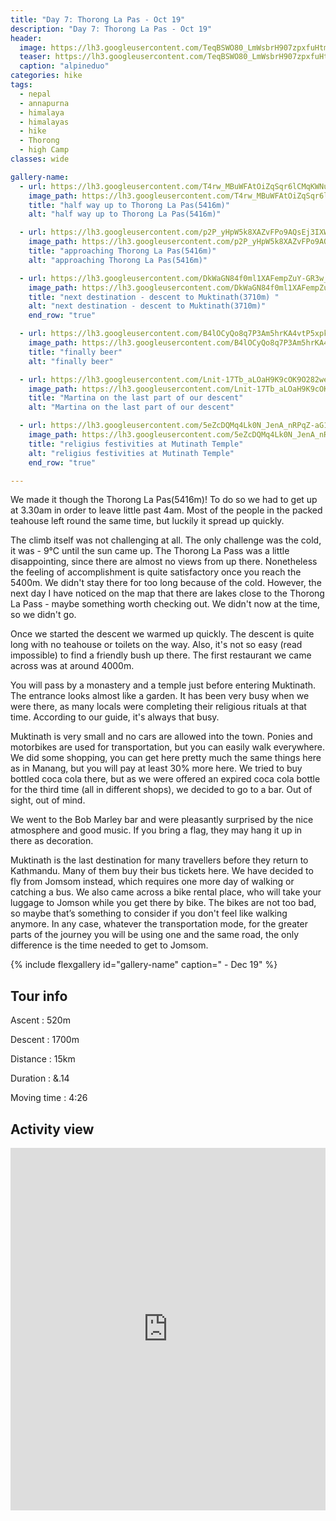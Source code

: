 ```yaml
---
title: "Day 7: Thorong La Pas - Oct 19"
description: "Day 7: Thorong La Pas - Oct 19"
header:
  image: https://lh3.googleusercontent.com/TeqBSWO80_LmWsbrH907zpxfuHtms5a0XXEt2eUoInnylQdcxsgp8V2jtmaRbyVpsSxDh9GHQJ5xaX3O5pXjU5MVmsBvt4UAYYPg_-iYVxmvobaQ1NNdv1DB7kfTpnU6BUtHSs3ytSqyJ4jo5op0XDbGFv0qfOpWXDDNffKbYlNVIHzUAZy4vAhL5k2WqRmeOEoIgNVCXhPLmO6M2UDO5b4Nk8N9J62LGeuCT2VIX2kVLevcXSzw8165ExwqJXq9DFqPmmraO5pcEeGmvm6fz5FoGWR9_aCoGevQmuFu-4Hv78Y84k3yBYWlOUZiYjgWxscco_y6LjglQQ4CGASVsr9gmGN-JTY4fibCN-7EIfrrUoxesMIrimfFAQ02WmXNjRmrpDkRsBuNBxpqU1iDB9zZCKHpJClRCs_xETAa-aO2egTrUEfQSO7nbOTP9r7oUOBj0VClXC_BUbBj3kgnZ3vJZ5chLH7YnLBoVxv3YIXGcDirXD17lgYXpUbPTsVWajEKrVd_hYUMn7NVJvhYpNXkRovUoJ84Ph1Ck2wcLE66_AVxDeIKS-B8EcimjzdV51eGLThXhAzuFqThL5NrbtwYzUbJraznsaCHvT0lJR1Xs_y5_P0Kb3NUigZwHNIXbpy-patPaP3SnvuYL7QQybHr8L46llKxs8CGgVa14nDgXeg4lZ07_niUcagqjMywEyLW2Un_4DdvAeO9S4EF09Rc2GbYvBs5ChoCMsy0uMDWXrg=w958-h719-no
  teaser: https://lh3.googleusercontent.com/TeqBSWO80_LmWsbrH907zpxfuHtms5a0XXEt2eUoInnylQdcxsgp8V2jtmaRbyVpsSxDh9GHQJ5xaX3O5pXjU5MVmsBvt4UAYYPg_-iYVxmvobaQ1NNdv1DB7kfTpnU6BUtHSs3ytSqyJ4jo5op0XDbGFv0qfOpWXDDNffKbYlNVIHzUAZy4vAhL5k2WqRmeOEoIgNVCXhPLmO6M2UDO5b4Nk8N9J62LGeuCT2VIX2kVLevcXSzw8165ExwqJXq9DFqPmmraO5pcEeGmvm6fz5FoGWR9_aCoGevQmuFu-4Hv78Y84k3yBYWlOUZiYjgWxscco_y6LjglQQ4CGASVsr9gmGN-JTY4fibCN-7EIfrrUoxesMIrimfFAQ02WmXNjRmrpDkRsBuNBxpqU1iDB9zZCKHpJClRCs_xETAa-aO2egTrUEfQSO7nbOTP9r7oUOBj0VClXC_BUbBj3kgnZ3vJZ5chLH7YnLBoVxv3YIXGcDirXD17lgYXpUbPTsVWajEKrVd_hYUMn7NVJvhYpNXkRovUoJ84Ph1Ck2wcLE66_AVxDeIKS-B8EcimjzdV51eGLThXhAzuFqThL5NrbtwYzUbJraznsaCHvT0lJR1Xs_y5_P0Kb3NUigZwHNIXbpy-patPaP3SnvuYL7QQybHr8L46llKxs8CGgVa14nDgXeg4lZ07_niUcagqjMywEyLW2Un_4DdvAeO9S4EF09Rc2GbYvBs5ChoCMsy0uMDWXrg=w800-h300-no
  caption: "alpineduo"
categories: hike
tags:
  - nepal
  - annapurna
  - himalaya
  - himalayas
  - hike
  - Thorong
  - high Camp
classes: wide

gallery-name:
  - url: https://lh3.googleusercontent.com/T4rw_MBuWFAtOiZqSqr6lCMqKWNurWg_cls7AZW2kVz32OE52FGEBQ8aMaG23Lqw2Q9kfquFaf6sOX8fmKZ0FzLrL2xWxMF1Zu-sQ-omxvvybfytlyz_bFBdCd5Z-H1JJ1isbwwggzcuydkqkEd0V48ISeC35EztKM7uLU7HoKlKW1H9lMEbE3SR2AfSHYP402nKu1wEjK9E8lZ14GxIdCQU6ahI5al3Fc8VaT6ZVPpdX7YN3zR4l0koF56NhAOyV_MyXgxvHU1cPmhtpNXetV_yCPqGKZlaVfTIjKhwEOND9GPQkgoBQy5ah6-9ZDb6ey3zSOQI_5_RX5kYUip8U2SbgHXheHOq3xDDKKVhiwUgikuSo1s2xeUgmtpJeRdN7KBGTkmXaamDso16tG9kIU_PcoBUgxjDf32TWOGCkMwd724CrGprBMBISoa0SUNwuU7dOTciaAhUOSlPZ5epPWBgHiAM59OKjoleHcuanoPPS1eHhO05VUFzPIjxHpQTVbIQMg695q6zLRXgdxVHaFLvFD12wOyt2za6A7rJtFfCGKQbXARYNdJTfxAJEkGRJ1wblOdCIegJgn_CDcYSC5h6iSgz2R117jP6GfryJAQD_Khe8IqrYP1qN2FHXvnqQ_wfV5-laInEcGMfR4RTemQd634LW2DrILFB4dmRidfh6_kl2Wm-8zvkspls3zwhEZVKun5wxkdiZIKXvZH4FpkK_RugCi0t8IM6l4PG5ERS-OQ=w958-h719-no 
    image_path: https://lh3.googleusercontent.com/T4rw_MBuWFAtOiZqSqr6lCMqKWNurWg_cls7AZW2kVz32OE52FGEBQ8aMaG23Lqw2Q9kfquFaf6sOX8fmKZ0FzLrL2xWxMF1Zu-sQ-omxvvybfytlyz_bFBdCd5Z-H1JJ1isbwwggzcuydkqkEd0V48ISeC35EztKM7uLU7HoKlKW1H9lMEbE3SR2AfSHYP402nKu1wEjK9E8lZ14GxIdCQU6ahI5al3Fc8VaT6ZVPpdX7YN3zR4l0koF56NhAOyV_MyXgxvHU1cPmhtpNXetV_yCPqGKZlaVfTIjKhwEOND9GPQkgoBQy5ah6-9ZDb6ey3zSOQI_5_RX5kYUip8U2SbgHXheHOq3xDDKKVhiwUgikuSo1s2xeUgmtpJeRdN7KBGTkmXaamDso16tG9kIU_PcoBUgxjDf32TWOGCkMwd724CrGprBMBISoa0SUNwuU7dOTciaAhUOSlPZ5epPWBgHiAM59OKjoleHcuanoPPS1eHhO05VUFzPIjxHpQTVbIQMg695q6zLRXgdxVHaFLvFD12wOyt2za6A7rJtFfCGKQbXARYNdJTfxAJEkGRJ1wblOdCIegJgn_CDcYSC5h6iSgz2R117jP6GfryJAQD_Khe8IqrYP1qN2FHXvnqQ_wfV5-laInEcGMfR4RTemQd634LW2DrILFB4dmRidfh6_kl2Wm-8zvkspls3zwhEZVKun5wxkdiZIKXvZH4FpkK_RugCi0t8IM6l4PG5ERS-OQ=w400-h300-no
    title: "half way up to Thorong La Pas(5416m)"
    alt: "half way up to Thorong La Pas(5416m)"

  - url: https://lh3.googleusercontent.com/p2P_yHpW5k8XAZvFPo9AQsEj3IXWwl7SEXs1x4oXPI4TNFdc6x3gsF99NjXYYI9WD8GuEQpLRw-YLhsELm7USVkJVuButkhR4kMpL4omAbfY49f7h08PClj4TDo1aH25SUwMA4BXvi7p7kZYJgkxL5BDd4dyZIfsWm39IX-hCQez3IhyAY7SmIkTHo7R3nWxB8BgvT_UcESwiLT4D2joN7kPLS_Vju4kalEy-eb4bBCnB1vvtL8bH-7iW-mvUIBtSWSkCXZmBRwWhLG0cOsGBGNKsCFsD-Y2qU8P23Xj7PfB7om_PcjMxVfBenX5NdUPoW1NZzakCThHeTBVhqy1Ye-LitjKT9pluN0ptCCFKjOZDxaC2uYZQ8vNbksuxDLsyIo1AO3T_dN2F-h-91zcatqT1iRMYyDSOs8YH0Hg9IG7NT-huOcpO4NeHIP5WsITVmImLLt7lQ2D_jqlOrpXQudobm5Fgrc0dr7NJvzD24MQJvSE1OikQH3AyOD566TdEDYekUh9tnms1bAC6lYnMUiq0ZmkKlB9OqC8toXMEWe12LW7ExjE82e7vb4R5cjDN-R6S-PbNyNm6rv8VGOXan9bvDgLhsaI7tPD5HdlHIix16ruo0Hhbn_-0NKPGc7LA5w37z9Oh-7S3HzXtJ0nQp20fgzINy5sH3PxB1BAq_KYYf0fYtod2uR_D0CuPLp10FTPTVmdmBFGJa01CMOx2qmj1y7tga25uGzK9Nx8-jtlbts=w958-h719-no
    image_path: https://lh3.googleusercontent.com/p2P_yHpW5k8XAZvFPo9AQsEj3IXWwl7SEXs1x4oXPI4TNFdc6x3gsF99NjXYYI9WD8GuEQpLRw-YLhsELm7USVkJVuButkhR4kMpL4omAbfY49f7h08PClj4TDo1aH25SUwMA4BXvi7p7kZYJgkxL5BDd4dyZIfsWm39IX-hCQez3IhyAY7SmIkTHo7R3nWxB8BgvT_UcESwiLT4D2joN7kPLS_Vju4kalEy-eb4bBCnB1vvtL8bH-7iW-mvUIBtSWSkCXZmBRwWhLG0cOsGBGNKsCFsD-Y2qU8P23Xj7PfB7om_PcjMxVfBenX5NdUPoW1NZzakCThHeTBVhqy1Ye-LitjKT9pluN0ptCCFKjOZDxaC2uYZQ8vNbksuxDLsyIo1AO3T_dN2F-h-91zcatqT1iRMYyDSOs8YH0Hg9IG7NT-huOcpO4NeHIP5WsITVmImLLt7lQ2D_jqlOrpXQudobm5Fgrc0dr7NJvzD24MQJvSE1OikQH3AyOD566TdEDYekUh9tnms1bAC6lYnMUiq0ZmkKlB9OqC8toXMEWe12LW7ExjE82e7vb4R5cjDN-R6S-PbNyNm6rv8VGOXan9bvDgLhsaI7tPD5HdlHIix16ruo0Hhbn_-0NKPGc7LA5w37z9Oh-7S3HzXtJ0nQp20fgzINy5sH3PxB1BAq_KYYf0fYtod2uR_D0CuPLp10FTPTVmdmBFGJa01CMOx2qmj1y7tga25uGzK9Nx8-jtlbts=w400-h300-no
    title: "approaching Thorong La Pas(5416m)"
    alt: "approaching Thorong La Pas(5416m)"

  - url: https://lh3.googleusercontent.com/DkWaGN84f0ml1XAFempZuY-GR3w_Vr9LlJFuNjbVMTNstjPnI0EwSUELzb3EpGwGowhUlrCrTuKzHES2wQizzZlhdo554LAvs6oNw4Ty2nUWhbaG-0tBXi9GNTsRWtwcU6rfJXnZ1nuv1RJ2lDhGP2aN_fcMR_6iNFvHqkEA8WhDLLPcWJr8aFwJqDoqaPaasid8TrFp_n4bbgylnjs8eGO8hXRjVRx2EyRq6Mro3u-Nka4XoG9np2dfDJj0nRRK95vpxfC4N2e04XLEZ48lB5q4kIL7TLX4emqEe2podrDbxdNzSXeG2ssH6hoTCjIKF1c7KmJl0_i9U9AXaaODkK0CEW9AxHdBVAomBppKahDAp2Bh-44AWnLFvZrWNYdVTLr9wsjqAhT9ZcujC7OAe7H4r5x39kkiMkHdy3czZhEfHq81-ZnIP4zssi1L7DOwyEhYtiD35OYrRI_EHfUi6awXzGIG001wJS6n4A8bDr8nrYmemaz6v4ozF6jw2HTLEhHzMPibHNa29jlDIdEZ3nvJjAa74B13_SRQ1le167nNKNvjc_ttvaUesvCnW4KH3dBQR8LZq6yWEZt5FsgVHE04Ko9b-GKjdRDXbLZNeswq-d6zEDsL8thze1--y54np4V6S5bxbkNaD473M_JB9RwkhLIFDVCNBoNJLNBbBVaQC3hsx3JEbtOK26l4BttIEZiRkaYN_Pd56Wgx94jEIgcHDvTdJxxFWqsotwauS5wsvyQ=w958-h719-no
    image_path: https://lh3.googleusercontent.com/DkWaGN84f0ml1XAFempZuY-GR3w_Vr9LlJFuNjbVMTNstjPnI0EwSUELzb3EpGwGowhUlrCrTuKzHES2wQizzZlhdo554LAvs6oNw4Ty2nUWhbaG-0tBXi9GNTsRWtwcU6rfJXnZ1nuv1RJ2lDhGP2aN_fcMR_6iNFvHqkEA8WhDLLPcWJr8aFwJqDoqaPaasid8TrFp_n4bbgylnjs8eGO8hXRjVRx2EyRq6Mro3u-Nka4XoG9np2dfDJj0nRRK95vpxfC4N2e04XLEZ48lB5q4kIL7TLX4emqEe2podrDbxdNzSXeG2ssH6hoTCjIKF1c7KmJl0_i9U9AXaaODkK0CEW9AxHdBVAomBppKahDAp2Bh-44AWnLFvZrWNYdVTLr9wsjqAhT9ZcujC7OAe7H4r5x39kkiMkHdy3czZhEfHq81-ZnIP4zssi1L7DOwyEhYtiD35OYrRI_EHfUi6awXzGIG001wJS6n4A8bDr8nrYmemaz6v4ozF6jw2HTLEhHzMPibHNa29jlDIdEZ3nvJjAa74B13_SRQ1le167nNKNvjc_ttvaUesvCnW4KH3dBQR8LZq6yWEZt5FsgVHE04Ko9b-GKjdRDXbLZNeswq-d6zEDsL8thze1--y54np4V6S5bxbkNaD473M_JB9RwkhLIFDVCNBoNJLNBbBVaQC3hsx3JEbtOK26l4BttIEZiRkaYN_Pd56Wgx94jEIgcHDvTdJxxFWqsotwauS5wsvyQ=w400-h300-no
    title: "next destination - descent to Muktinath(3710m) "
    alt: "next destination - descent to Muktinath(3710m)"
    end_row: "true"

  - url: https://lh3.googleusercontent.com/B4lOCyQo8q7P3Am5hrKA4vtP5xpkBAS0t2gmZmiqv-G-IbKEwL0BYuBcymmcKNbs5IzwGjczVo6RaQaw-6UOr7fDeGp20e8VSafogt_Mjrot1HbRA_pI2cS4-Hm3baG-0HLdmKU7s2f4eB5UhU4d6ipDjWjrs1jEe_wGl-KArjijK8oayKIUeUjL559i_7KW6JSfGjlFKCmbTOlcr3qTND2sDXAsorCEfK_dYu1q5IKW9EQrgqk87sShELpEh1ZF3vYNyftQUSg7sOCLo7Ztc8ZB-_bt-ulqp94i_hYE8gAz78ZneeYBYaEvSxkFtGAfVskkpSank18zKhGmLM5yXn2bzH0gxiazocB18crHfLEm7nbEoC0vnQoXyfVUQIMifPKGJDTElmH1WgH9VTWD8qy1gNSd6YO4O3ydHqZ16MR8cac6kVYUIOL6pgreLB61nHQBxFJLsRzYnzRvlR6tfAhfV69nIV5k5Ikhs5SK6cGQ_PEdTKcka_l_a4XVA4jtQA9958XqdlgrFPkqNDRXmwyeKkrbK5uF7EJjUKr2sMhErM9XnyYxl05bbVRLd6d_013HuiA62V7Iq7Q3nK-WIFoKlthRrpi47r04eY25d-e36CT3x_ynmmPQcc0-LVfElK2JUMuJwiQPva7Tqt9NfpYEs7xhGnkXzSrLrSgdrSnwgNTipOZgpyEEAZ1To0xn0MHnCYYZXVZLZESEw_NEiMCuaLg6BgDFWdobl6ighbekb0M=w958-h719-no
    image_path: https://lh3.googleusercontent.com/B4lOCyQo8q7P3Am5hrKA4vtP5xpkBAS0t2gmZmiqv-G-IbKEwL0BYuBcymmcKNbs5IzwGjczVo6RaQaw-6UOr7fDeGp20e8VSafogt_Mjrot1HbRA_pI2cS4-Hm3baG-0HLdmKU7s2f4eB5UhU4d6ipDjWjrs1jEe_wGl-KArjijK8oayKIUeUjL559i_7KW6JSfGjlFKCmbTOlcr3qTND2sDXAsorCEfK_dYu1q5IKW9EQrgqk87sShELpEh1ZF3vYNyftQUSg7sOCLo7Ztc8ZB-_bt-ulqp94i_hYE8gAz78ZneeYBYaEvSxkFtGAfVskkpSank18zKhGmLM5yXn2bzH0gxiazocB18crHfLEm7nbEoC0vnQoXyfVUQIMifPKGJDTElmH1WgH9VTWD8qy1gNSd6YO4O3ydHqZ16MR8cac6kVYUIOL6pgreLB61nHQBxFJLsRzYnzRvlR6tfAhfV69nIV5k5Ikhs5SK6cGQ_PEdTKcka_l_a4XVA4jtQA9958XqdlgrFPkqNDRXmwyeKkrbK5uF7EJjUKr2sMhErM9XnyYxl05bbVRLd6d_013HuiA62V7Iq7Q3nK-WIFoKlthRrpi47r04eY25d-e36CT3x_ynmmPQcc0-LVfElK2JUMuJwiQPva7Tqt9NfpYEs7xhGnkXzSrLrSgdrSnwgNTipOZgpyEEAZ1To0xn0MHnCYYZXVZLZESEw_NEiMCuaLg6BgDFWdobl6ighbekb0M=w400-h300-no
    title: "finally beer"
    alt: "finally beer"

  - url: https://lh3.googleusercontent.com/Lnit-17Tb_aLOaH9K9cOK9O282we3-IRd5QYarcyq94zLaBPo4WUY09hePEjxt1rWd4W6Z6yHL8EIAv2BLwa-e7ALO9oWUbjmMFPKguEWPpVIh_Jg93DaQXnuEcE1XJsivkBAUG-V4cknaSTN3ONFcMvRl1BwJwaZJ_W_ZGuAVj2QmKJitgk2fTGap8jQ3fu2vuv1i7RRDycGj7eCMtbvN8Vuz4XZwZJfZP_Jask5umELuljwdrOotbRiEB3EzEXGk7h21_bTyWLKhG0-lNaxf0XwG-nDIKMMnzyYqCQW5iNM8LLkG_5cRd0fhJLlrcAPpqsbv99yDw5LoPNcxCYVeU8_vU2UBD9Lbnikd0kUa2xf3Vn7Qrhi8S0y5DGbPNcTREZGUiAKGQWcj0yb7Sq6hV9OWU0E_NG4rwu_xLlvSnHZYj8gbc7MZVHTZAUoq_H93bAcHKCPHCWLu8bVC4IhZDgHwIzO0QWpcmNvMIGATLbyuoO4UjKYgbvkVdoqsQHVAVaz5EqtLijivZ0Gck9X_wx5Qm-zqCImLmWEyyuhqm6k9LgXQxYzxIPFz0DGxxF5YJ1tPhyAImuVLDuC-n9glcBb4Y7HMvBbicVcqiE_Gq3jDQm4uYd8a53krWCAMZx7oLhzN77woj6zRjC03r16Un-D0_5LmANnJf-amG4cq8Qeaak7B0MY3nOijuu-6Lt0ENQ6Thd8vOqVt7h3rUGO7xm2y0EvREoSIOGQImWrbULSW0=w958-h719-no
    image_path: https://lh3.googleusercontent.com/Lnit-17Tb_aLOaH9K9cOK9O282we3-IRd5QYarcyq94zLaBPo4WUY09hePEjxt1rWd4W6Z6yHL8EIAv2BLwa-e7ALO9oWUbjmMFPKguEWPpVIh_Jg93DaQXnuEcE1XJsivkBAUG-V4cknaSTN3ONFcMvRl1BwJwaZJ_W_ZGuAVj2QmKJitgk2fTGap8jQ3fu2vuv1i7RRDycGj7eCMtbvN8Vuz4XZwZJfZP_Jask5umELuljwdrOotbRiEB3EzEXGk7h21_bTyWLKhG0-lNaxf0XwG-nDIKMMnzyYqCQW5iNM8LLkG_5cRd0fhJLlrcAPpqsbv99yDw5LoPNcxCYVeU8_vU2UBD9Lbnikd0kUa2xf3Vn7Qrhi8S0y5DGbPNcTREZGUiAKGQWcj0yb7Sq6hV9OWU0E_NG4rwu_xLlvSnHZYj8gbc7MZVHTZAUoq_H93bAcHKCPHCWLu8bVC4IhZDgHwIzO0QWpcmNvMIGATLbyuoO4UjKYgbvkVdoqsQHVAVaz5EqtLijivZ0Gck9X_wx5Qm-zqCImLmWEyyuhqm6k9LgXQxYzxIPFz0DGxxF5YJ1tPhyAImuVLDuC-n9glcBb4Y7HMvBbicVcqiE_Gq3jDQm4uYd8a53krWCAMZx7oLhzN77woj6zRjC03r16Un-D0_5LmANnJf-amG4cq8Qeaak7B0MY3nOijuu-6Lt0ENQ6Thd8vOqVt7h3rUGO7xm2y0EvREoSIOGQImWrbULSW0=w400-h300-no
    title: "Martina on the last part of our descent"
    alt: "Martina on the last part of our descent"

  - url: https://lh3.googleusercontent.com/5eZcDQMq4Lk0N_JenA_nRPqZ-aG10EiVUb0wZYJf-4ypKSFkE_EDmqeHSEB8qRaiXHu7QLaqRx0DaNvK5aHZxV5le39sZbg4siJSLuGApZmsavP-AIqTlFoRR-KnEU-vVySehVIiAjMIK9Lw6HB-u1PX81EGgGTooFvCkokZOa5hORZigrrpl9JXuJGY5CTnPzK7S8U_4g8zf8yNprh2bF5r_CHPwcKdD7L0N2isIANn2s6D1OkQLooTqY6FeqcHyYnJWT68lBYbsecrzd7Rpe4GlrkEPXQavjlPBt7m_VDrm-fW5nrSjxeYcB184m1rPRBpzCPzyZw1Z9SeSwawIRqhrfjp-X3xvxh4Le7uW3NBX2yuY6WedAN9Lhv34N0oQx4afZz3LXTnkNiO-7fHNj2-QR4OfIOZvkXUXfBjfCnX2zl592RnlbfR5RCYFRtft3VgnipW2UeaEcNt010XA6DP2AsMMcVhQeqAvZ7kWjkQQ9WM1Pa0Yh8Kconi0ihV3SZAtJGFWZuP6kJHaGUmrPCmUiBzKOrnFBVqfNp-Dzpxa47XZbhGW_L2IS4J-wZ2xXFGBIdORF7QxO1CHr5QkJ_Tf4_t9S-WuoQoZFV2caUp_InKl3QTDmAzBEFR90787mXoQTfoboui5qzGnoy3SQ0ReP6w2gHr4M4EDqEutb_UeL0d6mGYL7RGXfYqGo_CUJENBL_O8bgXvGuhX7wRduGZlsITwdSg5Qhu_CDreqHYu8U=w958-h719-no
    image_path: https://lh3.googleusercontent.com/5eZcDQMq4Lk0N_JenA_nRPqZ-aG10EiVUb0wZYJf-4ypKSFkE_EDmqeHSEB8qRaiXHu7QLaqRx0DaNvK5aHZxV5le39sZbg4siJSLuGApZmsavP-AIqTlFoRR-KnEU-vVySehVIiAjMIK9Lw6HB-u1PX81EGgGTooFvCkokZOa5hORZigrrpl9JXuJGY5CTnPzK7S8U_4g8zf8yNprh2bF5r_CHPwcKdD7L0N2isIANn2s6D1OkQLooTqY6FeqcHyYnJWT68lBYbsecrzd7Rpe4GlrkEPXQavjlPBt7m_VDrm-fW5nrSjxeYcB184m1rPRBpzCPzyZw1Z9SeSwawIRqhrfjp-X3xvxh4Le7uW3NBX2yuY6WedAN9Lhv34N0oQx4afZz3LXTnkNiO-7fHNj2-QR4OfIOZvkXUXfBjfCnX2zl592RnlbfR5RCYFRtft3VgnipW2UeaEcNt010XA6DP2AsMMcVhQeqAvZ7kWjkQQ9WM1Pa0Yh8Kconi0ihV3SZAtJGFWZuP6kJHaGUmrPCmUiBzKOrnFBVqfNp-Dzpxa47XZbhGW_L2IS4J-wZ2xXFGBIdORF7QxO1CHr5QkJ_Tf4_t9S-WuoQoZFV2caUp_InKl3QTDmAzBEFR90787mXoQTfoboui5qzGnoy3SQ0ReP6w2gHr4M4EDqEutb_UeL0d6mGYL7RGXfYqGo_CUJENBL_O8bgXvGuhX7wRduGZlsITwdSg5Qhu_CDreqHYu8U=400-h300-no
    title: "religius festivities at Mutinath Temple"
    alt: "religius festivities at Mutinath Temple"
    end_row: "true"

---
```

We made it though the Thorong La Pas(5416m)! To do so we had to get up at 3.30am in order to leave little past 4am. Most of the people in the packed teahouse left round the same time, but luckily it spread up quickly.

The climb itself was not challenging at all. The only challenge was the cold, it was - 9°C until the sun came up. The Thorong La Pass was a little disappointing, since there are almost no views from up there. Nonetheless the feeling of accomplishment is quite satisfactory once you reach the 5400m.  We didn't stay there for too long because of the cold. However, the next day I have noticed on the map that there are lakes close to the Thorong La Pass - maybe something worth checking out. We didn't now at the time, so we didn't go. 

Once we started the descent we warmed up quickly. The descent is quite long with no teahouse or toilets on the way. Also, it's not so easy (read impossible) to find a friendly bush up there. The first restaurant we came across was at around 4000m.

You will pass by a monastery and a temple just before entering Muktinath. The entrance looks almost like a garden. It has been very busy when we were there, as many locals were completing their religious rituals at that time. According to our guide, it's always that busy. 

Muktinath is very small and no cars are allowed into the town. Ponies and motorbikes are used for transportation, but you can easily walk everywhere. We did some shopping, you can get here pretty much the same things here as in Manang, but you will pay at least 30% more here. We tried to buy bottled coca cola there,  but as we were offered an expired coca cola bottle for the third time (all in different shops), we decided to go to a bar. Out of sight, out of mind.

We went to the Bob Marley bar and were pleasantly surprised by the nice atmosphere and good music. If you bring a flag, they may hang it up in there as decoration.

Muktinath is the last destination for many travellers before they return to Kathmandu. Many of them buy their bus tickets here. We have decided to fly from Jomsom instead, which requires one more day of walking or catching a bus. We also came across a bike rental place, who will take your luggage to Jomson while you get there by bike. The bikes are not too bad, so maybe that’s something to consider if you don't feel like walking anymore. In any case, whatever the transportation mode, for the greater parts of the journey you will be using one and the same road, the only difference is the time needed to get to Jomsom.

{% include flexgallery id="gallery-name" caption=" - Dec 19" %}

## Tour info

Ascent
: 520m

Descent
: 1700m

Distance
: 15km

Duration
: &.14

Moving time
: 4:26

## Activity view
<iframe src="https://www.komoot.com/tour/105594028/embed?profile=1" width="100%" height="580" frameborder="0" scrolling="no"></iframe>